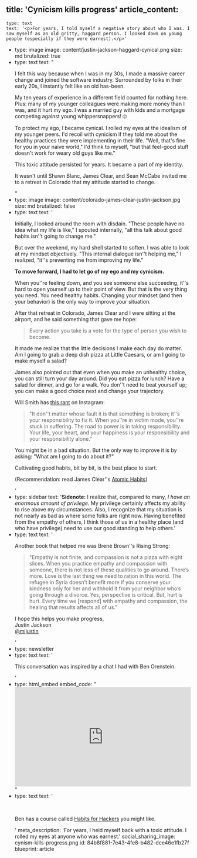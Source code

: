title: 'Cynicism kills progress'
article_content:
  -
    type: text
    text: '<p>For years, I told myself a negative story about who I was. I saw myself as an old gritty, haggard person. I looked down on young people (especially if they were earnest).</p>'
  -
    type: image
    image: content/justin-jackson-haggard-cynical.png
    size: md
    brutalized: true
  -
    type: text
    text: "<p>I felt this way because when I was in my 30s, I made a massive career change and joined the software industry. Surrounded by folks in their early 20s, I instantly felt like an old has-been.</p><p>My ten years of experience in a different field counted for nothing here. Plus: many of my younger colleagues were making more money than I was, and it hurt my ego. I was a married guy with kids and a mortgage competing against young whippersnappers! 🙄</p><p>To protect my ego, I became cynical. I rolled my eyes at the idealism of my younger peers. I'd recoil with cynicism if they told me about the healthy practices they were implementing in their life. \"Well, that's fine for you in your naive world,\" I'd think to myself, \"but that feel-good stuff doesn't work for weary old guys like me.\"</p><p>This toxic attitude persisted for years. It became a part of my identity.</p><p>It wasn't until Shawn Blanc, James Clear, and Sean McCabe invited me to a retreat in Colorado that my attitude started to change.</p>"
  -
    type: image
    image: content/colorado-james-clear-justin-jackson.jpg
    size: md
    brutalized: false
  -
    type: text
    text: '<p>Initially, I looked around the room with disdain. "These people have no idea what my life is like," I spouted internally, "all this talk about good habits isn''t going to change me."</p><p>But over the weekend, my hard shell started to soften. I was able to look at my mindset objectively. "This internal dialogue isn''t helping me," I realized, "it''s preventing me from improving my life."</p><p><b>To move forward, I had to let go of my ego and my cynicism.</b></p><p>When you''re feeling down, and you see someone else succeeding, it''s hard to open yourself up to their point of view. But that is the very thing you need. You need healthy habits. Changing your mindset (and then your behavior) is the only way to improve your situation.</p><p>After that retreat in Colorado, James Clear and I were sitting at the airport, and he said something that gave me hope:</p><blockquote><p>Every action you take is a vote for the type of person you wish to become.</p></blockquote><p>It made me realize that the little decisions I make each day do matter. Am I going to grab a deep dish pizza at Little Caesars, or am I going to make myself a salad?</p><p>James also pointed out that even when you make an unhealthy choice, you can still turn your day around. Did you eat pizza for lunch? Have a salad for dinner, and go for a walk. You don''t need to beat yourself up; you can make a good choice next and change your trajectory. </p><p>Will Smith has <a href="https://www.youtube.com/watch?v=Lm7YEQCckuI">this rant</a> on Instagram:</p><blockquote><p>"It don''t matter whose fault it is that something is broken; it''s your responsibility to fix it. When you''re in victim mode, you''re stuck in suffering. The road to power is in taking responsibility. Your life, your heart, and your happiness is your responsibility and your responsibility alone."</p></blockquote><p>You might be in a bad situation. But the only way to improve it is by asking: "What am I going to do about it?"</p><p>Cultivating good habits, bit by bit, is the best place to start.</p><p>(Recommendation: read James Clear''s <a href="https://jamesclear.com/atomic-habits">Atomic Habits</a>)</p>'
  -
    type: sidebar
    text: '**Sidenote:** I realize that, compared to many, <em>I have an enormous amount of privilege</em>. My privilege certainly affects my ability to rise above my circumstances. Also, I recognize that my situation is not nearly as bad as where some folks are right now. Having benefited from the empathy of others, I think those of us in a healthy place (and who have privilege) need to use our good standing to help others.'
  -
    type: text
    text: '<p>Another book that helped me was Brené Brown''s Rising Strong:</p><blockquote><p>"Empathy is not finite, and compassion is not a pizza with eight slices. When you practice empathy and compassion with someone, there is not less of these qualities to go around. There’s more. Love is the last thing we need to ration in this world. The refugee in Syria doesn’t benefit more if you conserve your kindness only for her and withhold it from your neighbor who’s going through a divorce. Yes, perspective is critical. But, hurt is hurt.  Every time we [respond] with empathy and compassion, the healing that results affects all of us.” </p></blockquote><p>I hope this helps you make progress,<br>Justin Jackson<br><a href="https://twitter.com/mijustin">@mijustin</a></p>'
  -
    type: newsletter
  -
    type: text
    text: '<p>This conversation was inspired by a chat I had with Ben Orenstein.</p>'
  -
    type: html_embed
    embed_code: "<style>.embed-container { position: relative; padding-bottom: 56.25%; height: 0; overflow: hidden; max-width: 100%; -webkit-filter: grayscale(100%); filter: grayscale(100%); } .embed-container iframe, .embed-container object, .embed-container embed { position: absolute; top: 0; left: 0; width: 100%; height: 100%; }</style><div class='embed-container'><iframe src='https://www.youtube.com/embed/kT4eZGOYAaM?rel=0' frameborder='0' allowfullscreen></iframe></div>"
  -
    type: text
    text: '<p><br></p><p>Ben has a course called&nbsp;<a href="https://www.habitsforhackers.com/">Habits for Hackers</a>&nbsp;you might like.</p>'
meta_description: 'For years, I held myself back with a toxic attitude. I rolled my eyes at anyone who was earnest.'
social_sharing_image: cynism-kills-progress.png
id: 84b8f881-7e43-4fe8-b482-dce46e1fb27f
blueprint: article
